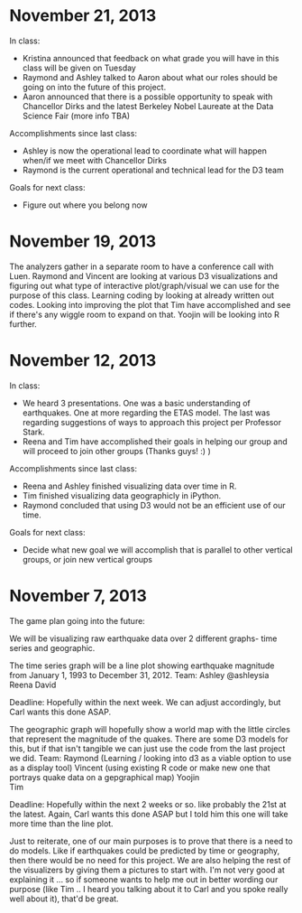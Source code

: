November 21, 2013
================
In class:
* Kristina announced that feedback on what grade you will have in this class will be given on Tuesday
* Raymond and Ashley talked to Aaron about what our roles should be going on into the future of this project.
* Aaron announced that there is a possible opportunity to speak with Chancellor Dirks and the latest Berkeley Nobel Laureate at the Data Science Fair (more info TBA)

Accomplishments since last class:
* Ashley is now the operational lead to coordinate what will happen when/if we meet with Chancellor Dirks
* Raymond is the current operational and technical lead for the D3 team

Goals for next class:
* Figure out where you belong now


November 19, 2013
================
The analyzers gather in a separate room to have a conference call with Luen.
Raymond and Vincent are looking at various D3 visualizations and figuring out what type of interactive plot/graph/visual
we can use for the purpose of this class. Learning coding by looking at already written out codes.
Looking into improving the plot that Tim have accomplished and see if there's any wiggle room to expand on that.
Yoojin will be looking into R further.

November 12, 2013
================
In class: 
* We heard 3 presentations. One was a basic understanding of earthquakes. One at more regarding the ETAS model. The last was regarding suggestions of ways to approach this project per Professor Stark.
* Reena and Tim have accomplished their goals in helping our group and will proceed to join other groups (Thanks guys! :) )

Accomplishments since last class:
* Reena and Ashley finished visualizing data over time in R.
* Tim finished visualizing data geographicly in iPython.
* Raymond concluded that using D3 would not be an efficient use of our time.

Goals for next class:
* Decide what new goal we will accomplish that is parallel to other vertical groups, or join new vertical groups


November 7, 2013
===============

The game plan going into the future: 

We will be visualizing raw earthquake data over 2 different graphs- time series and geographic.

The time series graph will be a line plot showing earthquake magnitude from January 1, 1993 to December 31, 2012. 
Team:
Ashley @ashleysia
Reena
David 

Deadline: Hopefully within the next week. We can adjust accordingly, but Carl wants this done ASAP. 

The geographic graph will hopefully show a world map with the little circles that represent the magnitude of the quakes. There are some D3 models for this, but if that isn't tangible we can just use the code from the last project we did.
Team:
Raymond  (Learning / looking into d3 as a viable option to use as a display tool) 
Vincent  (using existing R code or make new one that portrays quake data on a gepgraphical map) 
Yoojin  
Tim

Deadline: Hopefully within the next 2 weeks or so. like probably the 21st at the latest. Again, Carl wants this done ASAP but I told him this one will take more time than the line plot.

Just to reiterate, one of our main purposes is to prove that there is a need to do models. Like if earthquakes could be predicted by time or geography, then there would be no need for this project. We are also helping the rest of the visualizers by giving them a pictures to start with. I'm not very good at explaining it ... so if someone wants to help me out in better wording our purpose (like Tim .. I heard you talking about it to Carl and you spoke really well about it), that'd be great.
